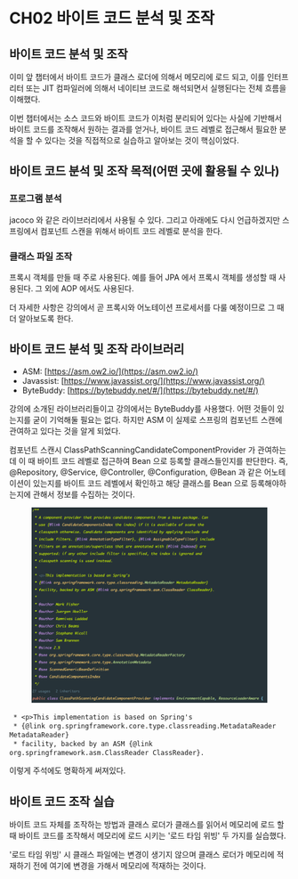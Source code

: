 # CH02 바이트 코드 분석 및 조작

## 바이트 코드 분석 및 조작

이미 앞 챕터에서 바이트 코드가 클래스 로더에 의해서 메모리에 로드 되고, 이를 인터프리터 또는 JIT 컴파일러에 의해서 네이티브 코드로 해석되면서 실행된다는 전체 흐름을 이해했다.

이번 챕터에서는 소스 코드와 바이트 코드가 이처럼 분리되어 있다는 사실에 기반해서 바이트 코드를 조작해서 원하는 결과를 얻거나, 바이트 코드 레벨로 접근해서 필요한 분석을 할 수 있다는 것을 직접적으로 실습하고 알아보는 것이 핵심이었다.

## 바이트 코드 분석 및 조작 목적(어떤 곳에 활용될 수 있나)

### 프로그램 분석

jacoco 와 같은 라이브러리에서 사용될 수 있다. 그리고 아래에도 다시 언급하겠지만 스프링에서 컴포넌트 스캔을 위해서 바이트 코드 레벨로 분석을 한다.

### 클래스 파일 조작

프록시 객체를 만들 때 주로 사용된다. 예를 들어 JPA 에서 프록시 객체를 생성할 때 사용된다. 그 외에 AOP 에서도 사용된다.

더 자세한 사항은 강의에서 곧 프록시와 어노테이션 프로세서를 다룰 예정이므로 그 때 더 알아보도록 한다.

## 바이트 코드 분석 및 조작 라이브러리

* ASM: [https://asm.ow2.io/](https://asm.ow2.io/)
* Javassist: [https://www.javassist.org/](https://www.javassist.org/)
* ByteBuddy: [https://bytebuddy.net/#/](https://bytebuddy.net/#/)

강의에 소개된 라이브러리들이고 강의에서는 ByteBuddy를 사용했다. 어떤 것들이 있는지를 굳이 기억해둘 필요는 없다. 하지만 ASM 이 실제로 스프링의 컴포넌트 스캔에 관여하고 있다는 것을 알게 되었다.

컴포넌트 스캔시 ClassPathScanningCandidateComponentProvider 가 관여하는데 이 때 바이트 코드 레벨로 접근하여 Bean 으로 등록할 클래스들인지를 판단한다. 즉, @Repository, @Service, @Controller, @Configuration, @Bean 과 같은 어노테이션이 있는지를 바이트 코드 레벨에서 확인하고 해당 클래스를 Bean 으로 등록해야하는지에 관해서 정보를 수집하는 것이다.

<figure><img src="../../.gitbook/assets/image (20).png" alt=""><figcaption></figcaption></figure>

```
 * <p>This implementation is based on Spring's
 * {@link org.springframework.core.type.classreading.MetadataReader MetadataReader}
 * facility, backed by an ASM {@link org.springframework.asm.ClassReader ClassReader}.
```

이렇게 주석에도 명확하게 써져있다.

## 바이트 코드 조작 실습

바이트 코드 자체를 조작하는 방법과 클래스 로더가 클래스를 읽어서 메모리에 로드 할 때 바이트 코드를 조작해서 메모리에 로드 시키는 '로드 타임 위빙' 두 가지를 실습했다.

'로드 타임 위빙' 시 클래스 파일에는 변경이 생기지 않으며 클래스 로더가 메모리에 적재하기 전에 여기에 변경을 가해서 메모리에 적재하는 것이다.
